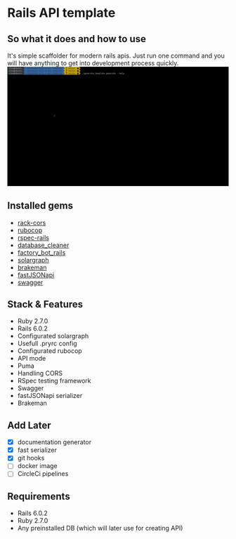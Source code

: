 # Rails API template

## So what it does and how to use
It's simple scaffolder for modern rails apis. Just run one command and you will have anything to get into development process quickly. 
![](demo/demo.gif)

## Installed gems
* [rack-cors](https://github.com/cyu/rack-cors)
* [rubocop](https://github.com/rubocop-hq/rubocop)
* [rspec-rails](https://github.com/rspec/rspec-rails)
* [database_cleaner](https://github.com/DatabaseCleaner/database_cleaner)
* [factory_bot_rails](https://github.com/thoughtbot/factory_bot_rails)
* [solargraph](https://github.com/castwide/solargraph)
* [brakeman](https://github.com/presidentbeef/brakeman)
* [fastJSONapi](https://github.com/Netflix/fast_jsonapi)
* [swagger](https://github.com/rswag/rswag)

## Stack & Features
* Ruby 2.7.0
* Rails 6.0.2
* Configurated solargraph
* Usefull .pryrc config
* Configurated rubocop
* API mode
* Puma
* Handling CORS
* RSpec testing framework
* Swagger
* fastJSONapi serializer
* Brakeman 

## Add Later
- [x] documentation generator
- [x] fast serializer
- [x] git hooks
- [ ] docker image
- [ ] CircleCi pipelines

## Requirements
* Rails 6.0.2
* Ruby 2.7.0
* Any preinstalled DB (which will later use for creating API)
